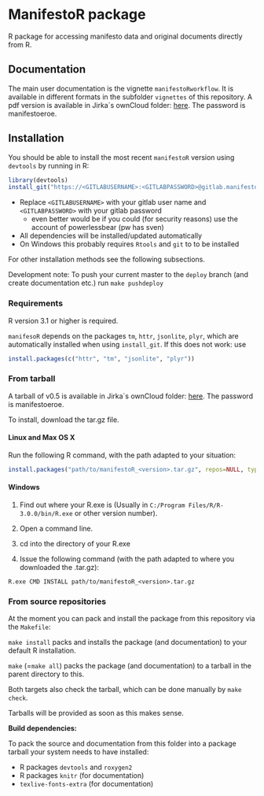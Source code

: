 # ManifestoR package

R package for accessing manifesto data and original documents directly from R.

## Documentation

The main user documentation is the vignette `manifestoRworkflow`.
It is available in different formats in the subfolder `vignettes` of this repository.
A pdf version is available in Jirka`s ownCloud folder:
[here](https://cloud.wzb.eu/public.php?service=files&t=8b30d7bd0e9a18062fbeea6cf8f2e3f3).
The password is manifestoeroe.

## Installation

You should be able to install the most recent `manifestoR` version
using `devtools` by running in R:

```r
library(devtools)
install_git("https://<GITLABUSERNAME>:<GITLABPASSWORD>@gitlab.manifesto-project.wzb.eu/marpor/manifestor.git", branch="deploy")
```

- Replace `<GITLABUSERNAME>` with your gitlab user name and `<GITLABPASSWORD>` with your gitlab password
  - even better would be if you could (for security reasons) use the account of powerlessbear (pw has sven)
- All dependencies will be installed/updated automatically
- On Windows this probably requires `Rtools` and `git` to to be installed

For other installation methods see the following subsections.

Development note: To push your current master to the `deploy` branch (and create documentation etc.) run `make pushdeploy`

### Requirements

R version 3.1 or higher is required.

`manifesoR` depends on the packages `tm`, `httr`, `jsonlite`, `plyr`, which are
automatically installed when using `install_git`. If this does not work: use

```r
install.packages(c("httr", "tm", "jsonlite", "plyr"))
```

### From tarball

A tarball of v0.5 is available in Jirka`s ownCloud folder:
[here](https://cloud.wzb.eu/public.php?service=files&t=8b30d7bd0e9a18062fbeea6cf8f2e3f3).
The password is manifestoeroe.

To install, download the tar.gz file.

#### Linux and Max OS X

Run the following R command, with the path adapted to your situation:

```r
install.packages("path/to/manifestoR_<version>.tar.gz", repos=NULL, type="source")
```

#### Windows

1. Find out where your R.exe is (Usually in `C:/Program Files/R/R-3.0.0/bin/R.exe` or other version number).

2. Open a command line.

3. cd into the directory of your R.exe

4. Issue the following command (with the path adapted to where you downloaded the .tar.gz):

```
R.exe CMD INSTALL path/to/manifestoR_<version>.tar.gz
```

### From source repositories

At the moment you can pack and install the package from this repository via the `Makefile`:

`make install` packs and installs the package (and documentation) to your default R installation.

`make` (=`make all`) packs the package (and documentation) to a tarball in the parent directory to this.

Both targets also check the tarball, which can be done manually by `make check`.

Tarballs will be provided as soon as this makes sense.


**Build dependencies:**

To pack the source and documentation from this folder into a package tarball your system needs to have installed:

* R packages `devtools` and `roxygen2`
* R packages `knitr` (for documentation)
* `texlive-fonts-extra` (for documentation)